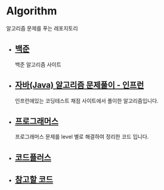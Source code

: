 # Algorithm

알고리즘 문제를 푸는 레포지토리

- ## [백준](https://www.acmicpc.net/user/gunny6026)
  백준 알고리즘 사이트

- ## [자바(Java) 알고리즘 문제풀이 - 인프런](src/com/company/inflearn/인프런.md)
    인프런에있는 코딩테스트 채점 사이트에서 풀이한 알고리즘입니다.
  
- ## [프로그래머스](src/com/company/programmers/프로그래머스.md)
    프로그래머스 문제를 level 별로 해결하여 정리한 코드 입니다. 
  
- ## [코드플러스](src/com/company/code_plus/codeplus.md)

- ## [참고할 코드]()